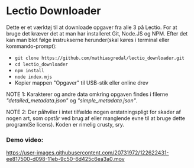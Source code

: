 # Lectio Downloader
Dette er et værktøj til at downloade opgaver fra alle 3 på Lectio. For at bruge det kræver det at man har installeret Git, Node.JS og NPM. Efter det kan man blot følge instrukserne herunder(skal køres i terminal eller kommando-prompt):
- `git clone https://github.com/mathiasgredal/lectio_downloader.git`
- `cd lectio_downloader`
- `npm install`
- `node index.mjs`
- Kopier mappen "Opgaver" til USB-stik eller online drev

NOTE 1: Karakterer og andre data omkring opgaven findes i filerne _"detailed_metadata.json"_ og _"simple_metadata.json"_.

NOTE 2: Der påhviler i intet tilfælde nogen erstatningspligt for skader af nogen art, som opstår ved brug af eller manglende evne til at bruge dette program(Se licens). Koden er rimelig crusty, sry.
### Demo video:
https://user-images.githubusercontent.com/20731972/122622431-ee817500-d098-11eb-9c50-6d425c6ea3a0.mov

